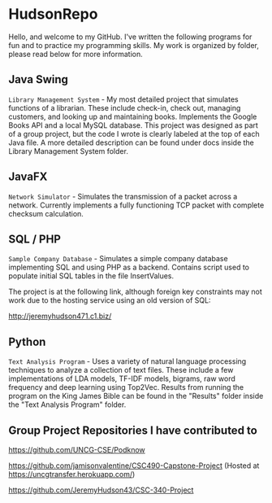 # HudsonRepo
Hello, and welcome to my GitHub. I've written the following programs for fun and to practice my programming skills. My work is organized by folder, please read below for more information. 

 ## Java Swing
``Library Management System`` - My most detailed project that simulates functions of a librarian. These include check-in, check out, managing customers, and looking up and maintaining books. Implements the Google Books API and a local MySQL database. This project was designed as part of a group project, but the code I wrote is clearly labeled at the top of each Java file. A more detailed description can be found under docs inside the Library Management System folder. 

## JavaFX

``Network Simulator`` - Simulates the transmission of a packet across a network. Currently implements a fully functioning TCP packet with complete checksum calculation. 

 ## SQL / PHP
``Sample Company Database`` - Simulates a simple company database implementing SQL and using PHP as a backend. Contains script used to populate initial SQL tables in the file InsertValues.

The project is at the following link, although foreign key constraints may not work due to the hosting service using an old version of SQL:

http://jeremyhudson471.c1.biz/

 ## Python 
 
``Text Analysis Program`` - Uses a variety of natural language processing techniques to analyze a collection of text files. These include a few implementations of LDA models, TF-IDF models, bigrams, raw word frequency and deep learning using Top2Vec. Results from running the program on the King James Bible can be found in the "Results" folder inside the "Text Analysis Program" folder. 

 ## Group Project Repositories I have contributed to
 
 https://github.com/UNCG-CSE/Podknow
 
 https://github.com/jamisonvalentine/CSC490-Capstone-Project  (Hosted at https://uncgtransfer.herokuapp.com/)
 
 https://github.com/JeremyHudson43/CSC-340-Project

